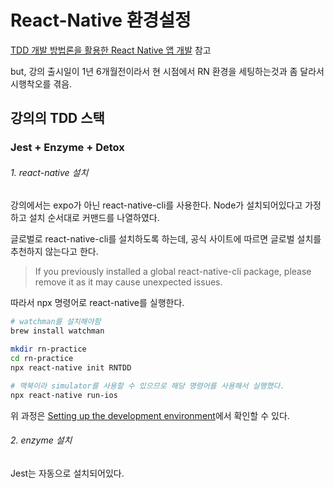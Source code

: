 # React-Native 환경설정

[TDD 개발 방법론을 활용한 React Native 앱 개발](https://www.inflearn.com/course/React-TDD) 참고

but, 강의 출시일이 1년 6개월전이라서 현 시점에서 RN 환경을 세팅하는것과 좀 달라서 시행착오를 겪음.

## 강의의 TDD 스택 
### Jest + Enzyme + Detox
###### 1. react-native 설치
강의에서는 expo가 아닌 react-native-cli를 사용한다.
Node가 설치되어있다고 가정하고 설치 순서대로 커맨드를 나열하였다.

글로벌로 react-native-cli를 설치하도록 하는데,
공식 사이트에 따르면 글로벌 설치를 추천하지 않는다고 한다.
> If you previously installed a global react-native-cli package, please remove it as it may cause unexpected issues.

따라서 npx 명령어로 react-native를 실행한다.

```sh
# watchman를 설치해야함
brew install watchman 

mkdir rn-practice
cd rn-practice
npx react-native init RNTDD

# 맥북이라 simulator를 사용할 수 있으므로 해당 명령어를 사용해서 실행했다.
npx react-native run-ios
```

위 과정은 [Setting up the development environment](https://reactnative.dev/docs/environment-setup)에서 확인할 수 있다.

###### 2. enzyme 설치

Jest는 자동으로 설치되어있다.
